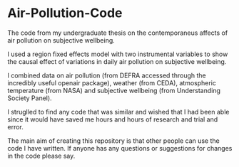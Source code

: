 # Air-Pollution-Code
The code from my undergraduate thesis on the contemporaneus affects of air pollution on subjective wellbeing.

I used a region fixed effects model with two instrumental variables to show the causal effect of variations in daily air pollution on subjective wellbeing.

I combined data on air pollution (from DEFRA accessed through the incredibly useful openair package), weather (from CEDA), atmospheric temperature (from NASA) and subjective wellbeing (from Understanding Society Panel).

I struglled to find any code that was similar and wished that I had been able since it would have saved me hours and hours of research and trial and error.

The main aim of creating this repository is that other people can use the code I have written. If anyone has any questions or suggestions for changes in the code please say.
